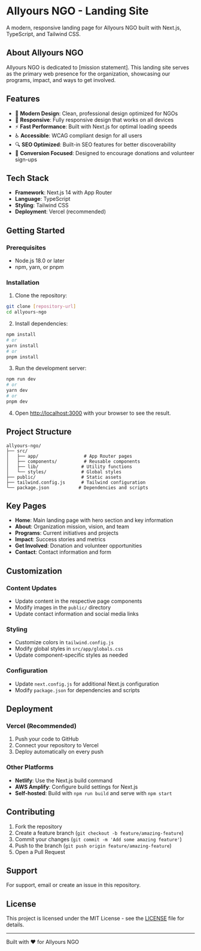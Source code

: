 # Allyours NGO - Landing Site

A modern, responsive landing page for Allyours NGO built with Next.js, TypeScript, and Tailwind CSS.

## About Allyours NGO

Allyours NGO is dedicated to [mission statement]. This landing site serves as the primary web presence for the organization, showcasing our programs, impact, and ways to get involved.

## Features

- 🎨 **Modern Design**: Clean, professional design optimized for NGOs
- 📱 **Responsive**: Fully responsive design that works on all devices
- ⚡ **Fast Performance**: Built with Next.js for optimal loading speeds
- ♿ **Accessible**: WCAG compliant design for all users
- 🔍 **SEO Optimized**: Built-in SEO features for better discoverability
- 🎯 **Conversion Focused**: Designed to encourage donations and volunteer sign-ups

## Tech Stack

- **Framework**: Next.js 14 with App Router
- **Language**: TypeScript
- **Styling**: Tailwind CSS
- **Deployment**: Vercel (recommended)

## Getting Started

### Prerequisites

- Node.js 18.0 or later
- npm, yarn, or pnpm

### Installation

1. Clone the repository:

```bash
git clone [repository-url]
cd allyours-ngo
```

2. Install dependencies:

```bash
npm install
# or
yarn install
# or
pnpm install
```

3. Run the development server:

```bash
npm run dev
# or
yarn dev
# or
pnpm dev
```

4. Open [http://localhost:3000](http://localhost:3000) with your browser to see the result.

## Project Structure

```
allyours-ngo/
├── src/
│   ├── app/                 # App Router pages
│   ├── components/          # Reusable components
│   ├── lib/                # Utility functions
│   └── styles/             # Global styles
├── public/                 # Static assets
├── tailwind.config.js      # Tailwind configuration
└── package.json           # Dependencies and scripts
```

## Key Pages

- **Home**: Main landing page with hero section and key information
- **About**: Organization mission, vision, and team
- **Programs**: Current initiatives and projects
- **Impact**: Success stories and metrics
- **Get Involved**: Donation and volunteer opportunities
- **Contact**: Contact information and form

## Customization

### Content Updates

- Update content in the respective page components
- Modify images in the `public/` directory
- Update contact information and social media links

### Styling

- Customize colors in `tailwind.config.js`
- Modify global styles in `src/app/globals.css`
- Update component-specific styles as needed

### Configuration

- Update `next.config.js` for additional Next.js configuration
- Modify `package.json` for dependencies and scripts

## Deployment

### Vercel (Recommended)

1. Push your code to GitHub
2. Connect your repository to Vercel
3. Deploy automatically on every push

### Other Platforms

- **Netlify**: Use the Next.js build command
- **AWS Amplify**: Configure build settings for Next.js
- **Self-hosted**: Build with `npm run build` and serve with `npm start`

## Contributing

1. Fork the repository
2. Create a feature branch (`git checkout -b feature/amazing-feature`)
3. Commit your changes (`git commit -m 'Add some amazing feature'`)
4. Push to the branch (`git push origin feature/amazing-feature`)
5. Open a Pull Request

## Support

For support, email or create an issue in this repository.

## License

This project is licensed under the MIT License - see the [LICENSE](LICENSE) file for details.

---

Built with ❤️ for Allyours NGO
